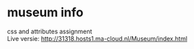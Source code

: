 # museum info
css and attributes assignment <br  />
Live versie: http://31318.hosts1.ma-cloud.nl/Museum/index.html
